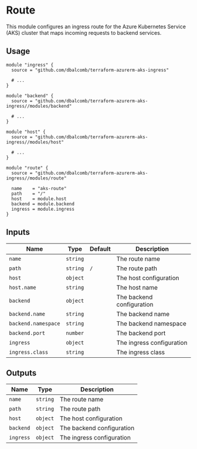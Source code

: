 # Route

This module configures an ingress route for the Azure Kubernetes Service (AKS)
cluster that maps incoming requests to backend services.

## Usage

```hcl
module "ingress" {
  source = "github.com/dbalcomb/terraform-azurerm-aks-ingress"

  # ...
}

module "backend" {
  source = "github.com/dbalcomb/terraform-azurerm-aks-ingress//modules/backend"

  # ...
}

module "host" {
  source = "github.com/dbalcomb/terraform-azurerm-aks-ingress//modules/host"

  # ...
}

module "route" {
  source = "github.com/dbalcomb/terraform-azurerm-aks-ingress//modules/route"

  name    = "aks-route"
  path    = "/"
  host    = module.host
  backend = module.backend
  ingress = module.ingress
}
```

## Inputs

| Name                | Type     | Default | Description               |
| ------------------- | -------- | ------- | ------------------------- |
| `name`              | `string` |         | The route name            |
| `path`              | `string` | `/`     | The route path            |
| `host`              | `object` |         | The host configuration    |
| `host.name`         | `string` |         | The host name             |
| `backend`           | `object` |         | The backend configuration |
| `backend.name`      | `string` |         | The backend name          |
| `backend.namespace` | `string` |         | The backend namespace     |
| `backend.port`      | `number` |         | The backend port          |
| `ingress`           | `object` |         | The ingress configuration |
| `ingress.class`     | `string` |         | The ingress class         |

## Outputs

| Name                | Type     | Description               |
| ------------------- | -------- | ------------------------- |
| `name`              | `string` | The route name            |
| `path`              | `string` | The route path            |
| `host`              | `object` | The host configuration    |
| `backend`           | `object` | The backend configuration |
| `ingress`           | `object` | The ingress configuration |
